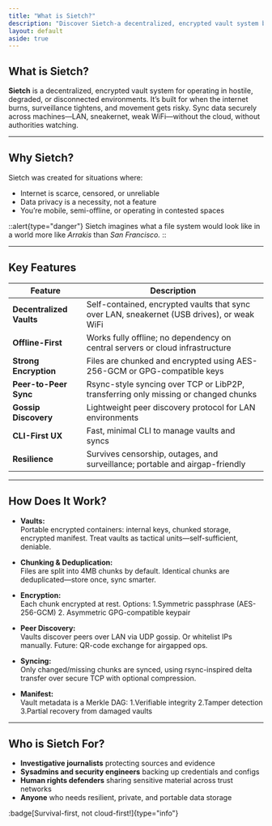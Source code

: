 ```yaml
---
title: "What is Sietch?"
description: "Discover Sietch-a decentralized, encrypted vault system built for resilience, privacy, and survival in harsh or disconnected environments."
layout: default
aside: true
---
```


## What is Sietch?

**Sietch** is a decentralized, encrypted vault system for operating in hostile, degraded, or disconnected environments.
It’s built for when the internet burns, surveillance tightens, and movement gets risky.
Sync data securely across machines—LAN, sneakernet, weak WiFi—without the cloud, without authorities watching.

---

## Why Sietch?

Sietch was created for situations where:

- Internet is scarce, censored, or unreliable
- Data privacy is a necessity, not a feature
- You’re mobile, semi-offline, or operating in contested spaces

::alert{type="danger"}
Sietch imagines what a file system would look like in a world more like _Arrakis_ than _San Francisco._
::

---

## Key Features

| Feature                  | Description                                                                                |
| ------------------------ | ------------------------------------------------------------------------------------------ |
| **Decentralized Vaults** | Self-contained, encrypted vaults that sync over LAN, sneakernet (USB drives), or weak WiFi |
| **Offline-First**        | Works fully offline; no dependency on central servers or cloud infrastructure              |
| **Strong Encryption**    | Files are chunked and encrypted using AES-256-GCM or GPG-compatible keys                   |
| **Peer-to-Peer Sync**    | Rsync-style syncing over TCP or LibP2P, transferring only missing or changed chunks        |
| **Gossip Discovery**     | Lightweight peer discovery protocol for LAN environments                                   |
| **CLI-First UX**         | Fast, minimal CLI to manage vaults and syncs                                               |
| **Resilience**           | Survives censorship, outages, and surveillance; portable and airgap-friendly               |

---

## How Does It Work?

- **Vaults:**  
  Portable encrypted containers: internal keys, chunked storage, encrypted manifest.
  Treat vaults as tactical units—self-sufficient, deniable.

- **Chunking & Deduplication:**  
  Files are split into 4MB chunks by default. Identical chunks are deduplicated—store once, sync smarter.

- **Encryption:**  
  Each chunk encrypted at rest. Options:
  1.Symmetric passphrase (AES-256-GCM) 2. Asymmetric GPG-compatible keypair

- **Peer Discovery:**  
  Vaults discover peers over LAN via UDP gossip. Or whitelist IPs manually.
  Future: QR-code exchange for airgapped ops.

- **Syncing:**  
  Only changed/missing chunks are synced, using rsync-inspired delta transfer over secure TCP with optional compression.
- **Manifest:**  
  Vault metadata is a Merkle DAG:
    1.Verifiable integrity
    2.Tamper detection
    3.Partial recovery from damaged vaults

---

## Who is Sietch For?

- **Investigative journalists** protecting sources and evidence
- **Sysadmins and security engineers** backing up credentials and configs
- **Human rights defenders** sharing sensitive material across trust networks
- **Anyone** who needs resilient, private, and portable data storage

:badge[Survival-first, not cloud-first!]{type="info"}
